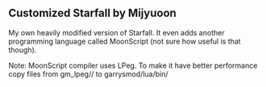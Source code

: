 Customized Starfall by Mijyuoon
-------------------------------
My own heavily modified version of Starfall. It even adds another programming language called MoonScript (not sure how useful is that though).

Note: MoonScript compiler uses LPeg. To make it have better performance copy files from gm_lpeg/<your os>/ to garrysmod/lua/bin/
